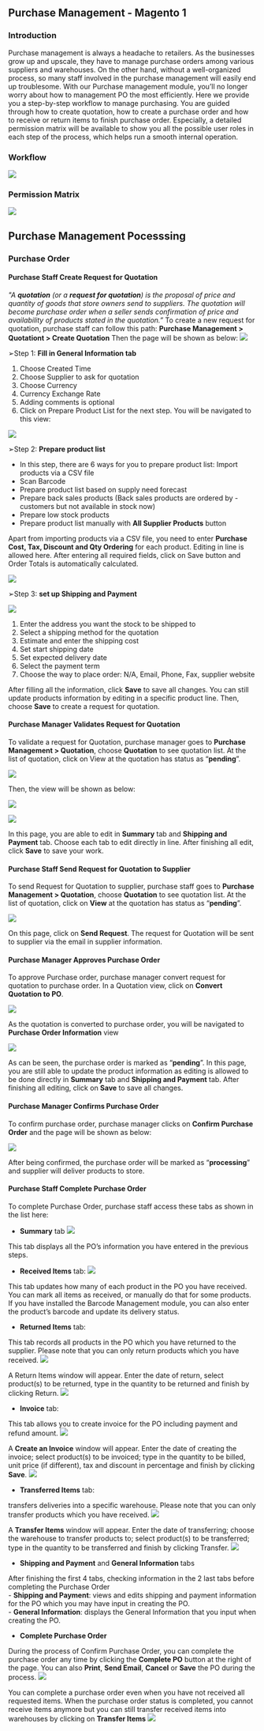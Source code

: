 ## Purchase Management - Magento 1
### Introduction
Purchase management is always a headache to retailers. As the businesses grow up and upscale, they have to manage purchase orders among various suppliers and warehouses. On the other hand, without a well-organized process, so many staff involved in the purchase management will easily end up troublesome. With our Purchase management module, you’ll no longer worry about how to management PO the most efficiently. Here we provide you a step-by-step workflow to manage purchasing. You are guided through how to create quotation, how to create a purchase order and how to receive or return items to finish purchase order. Especially, a detailed permission matrix will be available to show you all the possible user roles in each step of the process, which helps run a smooth internal operation.

### Workflow
![](PM1images/workflow.png)
### Permission Matrix
![](PM1images/matrix.png)
## Purchase Management Pocesssing
### Purchase Order
#### Purchase Staff Create Request for Quotation
*"A **quotation** (or a **request for quotation**) is the proposal of price and quantity of goods that store owners send to suppliers. The quotation will become purchase order when a seller sends confirmation of price and availability of products stated in the quotation.”*
To create a new request for quotation, purchase staff can follow this path: **Purchase Management > Quotationt > Create Quotation**
Then the page will be shown as below:
![](PM1images/image001.png)

➢Step 1: **Fill in General Information tab**
1. Choose Created Time
2. Choose Supplier to ask for quotation
3. Choose Currency 
4. Currency Exchange Rate
5. Adding comments is optional
6. Click on Prepare Product List for the next step. You will be navigated to this view:

![](PM1images/image003.png)


➢Step 2: **Prepare product list**
- In this step, there are 6 ways for you to prepare product list:
Import products via a CSV file
- Scan Barcode
- Prepare product list based on supply need forecast
- Prepare back sales products (Back sales products are ordered by - customers but not available in stock now)
- Prepare low stock products
- Prepare product list manually with **All Supplier Products** button

Apart from importing products via a CSV file, you need to enter **Purchase Cost, Tax, Discount and Qty Ordering** for each product. Editing in line is allowed here. After entering all required fields, click on Save button and Order Totals is automatically calculated.

![](PM1images/image005.png)


➢Step 3: **set up Shipping and Payment**

![](PM1images/image007.png)

1) Enter the address you want the stock to be shipped to
2) Select a shipping method for the quotation
3) Estimate and enter the shipping cost
4) Set start shipping date
5) Set expected delivery date
6) Select the payment term
7) Choose the way to place order: N/A, Email, Phone, Fax, supplier website

After filling all the information, click **Save** to save all changes. You can still update products information by editing in a specific product line. Then, choose **Save** to create a request for quotation.

#### Purchase Manager Validates Request for Quotation
To validate a request for Quotation, purchase manager goes to **Purchase Management > Quotation**, choose **Quotation** to see quotation list. At the list of quotation, click on View at the quotation has status as “**pending**”.

![](PM1images/image009.png)


Then, the view will be shown as below:

![](PM1images/image011.png)

![](PM1images/image013.png)

In this page, you are able to edit in **Summary** tab and **Shipping and Payment** tab. Choose each tab to edit directly in line. After finishing all edit, click **Save** to save your work. 
#### Purchase Staff Send Request for Quotation to Supplier
To send Request for Quotation to supplier, purchase staff goes to **Purchase Management > Quotation**, choose **Quotation** to see quotation list. At the list of quotation, click on **View** at the quotation has status as “**pending**”.

![](PM1images/image015.png)


On this page, click on **Send Request**. The request for Quotation will be sent to supplier via the email in supplier information. 
#### Purchase Manager Approves Purchase Order
To approve Purchase order, purchase manager convert request for quotation to purchase order. In a Quotation view, click on **Convert Quotation to PO**.

![](PM1images/image017.png)


As the quotation is converted to purchase order, you will be navigated to **Purchase Order Information** view

![](PM1images/image019.png)


As can be seen, the purchase order is marked as “**pending**”. In this page, you are still able to update the product information as editing is allowed to be done directly in **Summary** tab and **Shipping and Payment** tab. After finishing all editing, click on **Save** to save all changes.
#### Purchase Manager Confirms Purchase Order
To confirm purchase order, purchase manager clicks on **Confirm Purchase Order** and the page will be shown as below: 

![](PM1images/image021.png)

After being confirmed, the purchase order will be marked as “**processing**” and supplier will deliver products to store.
#### Purchase Staff Complete Purchase Order
To complete Purchase Order, purchase staff access these tabs as shown in the list here:
- **Summary** tab
![](PM1images/image023.png)


This tab displays all the PO’s information you have entered in the previous steps. 

- **Received Items** tab:
![](PM1images/image025.png)


This tab updates how many of each product in the PO you have received. You can mark all items as received, or manually do that for some products. If you have installed the Barcode Management module, you can also enter the product’s barcode and update its delivery status.
- **Returned Items** tab:

This tab records all products in the PO which you have returned to the supplier. Please note that you can only return products which you have received.
![](PM1images/image027.png)

A Return Items window will appear. Enter the date of return, select product(s) to be returned, type in the quantity to be returned and finish by clicking Return.
![](PM1images/image029.png)

- **Invoice** tab:

This tab allows you to create invoice for the PO including payment and refund amount.
![](PM1images/image031.png)

A **Create an Invoice** window will appear. Enter the date of creating the invoice; select product(s) to be invoiced; type in the quantity to be billed, unit price (if different), tax and discount in percentage and finish by clicking **Save**.
![](PM1images/image033.png)

- **Transferred Items** tab:

transfers deliveries into a specific warehouse. Please note that you can only transfer products which you have received.
![](PM1images/image035png)

A **Transfer Items** window will appear. Enter the date of transferring; choose the warehouse to transfer products to; select product(s) to be transferred; type in the quantity to be transferred and finish by clicking Transfer.
![](PM1images/image037.png)

- **Shipping and Payment** and **General Information** tabs

After finishing the first 4 tabs, checking information in the 2 last tabs before completing the Purchase Order<br/>
    - **Shipping and Payment**: views and edits shipping and payment information for the PO which you may have input in creating the PO.<br/>
    - **General Information**: displays the General Information that you input when creating the PO.
- **Complete Purchase Order**

During the process of Confirm Purchase Order, you can complete the purchase order any time by clicking the **Complete PO** button at the right of the page. You can also **Print**, **Send Email**, **Cancel** or **Save** the PO during the process.
![](PM1images/image039.png)

You can complete a purchase order even when you have not received all requested items. When the purchase order status is completed, you cannot receive items anymore but you can still transfer received items into warehouses by clicking on **Transfer Items**
![](PM1images/image041.png)



















